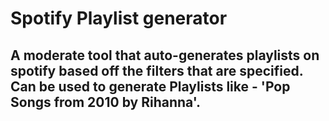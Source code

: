 # Spotify Playlist generator
## A moderate tool that auto-generates playlists on spotify based off the filters that are specified. Can be used to generate Playlists like - 'Pop Songs from 2010 by Rihanna'.
